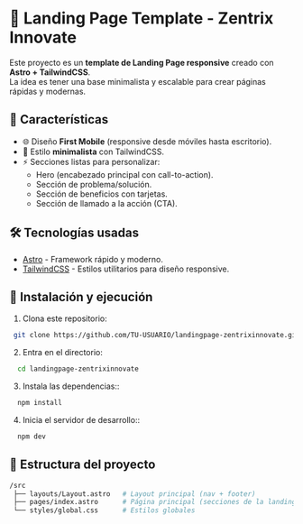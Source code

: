 # 🚀 Landing Page Template - Zentrix Innovate

Este proyecto es un **template de Landing Page responsive** creado con **Astro + TailwindCSS**.  
La idea es tener una base minimalista y escalable para crear páginas rápidas y modernas.

## 📌 Características

- 🌐 Diseño **First Mobile** (responsive desde móviles hasta escritorio).
- 🎨 Estilo **minimalista** con TailwindCSS.
- ⚡ Secciones listas para personalizar:
  - Hero (encabezado principal con call-to-action).
  - Sección de problema/solución.
  - Sección de beneficios con tarjetas.
  - Sección de llamado a la acción (CTA).

## 🛠️ Tecnologías usadas

- [Astro](https://astro.build/) - Framework rápido y moderno.
- [TailwindCSS](https://tailwindcss.com/) - Estilos utilitarios para diseño responsive.

## 🚀 Instalación y ejecución

1. Clona este repositorio:

```bash
 git clone https://github.com/TU-USUARIO/landingpage-zentrixinnovate.git
```

2. Entra en el directorio:

```bash
  cd landingpage-zentrixinnovate
```

3. Instala las dependencias::

```bash
  npm install
```

4. Inicia el servidor de desarrollo::

```bash
  npm dev
```

## 📂 Estructura del proyecto

```bash
/src
 ├── layouts/Layout.astro   # Layout principal (nav + footer)
 ├── pages/index.astro      # Página principal (secciones de la landing)
 └── styles/global.css      # Estilos globales
```